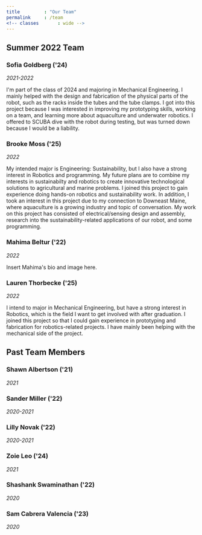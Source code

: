 ```yaml
---
title         : "Our Team"
permalink     : /team
<!-- classes       : wide -->
---
```


## Summer 2022 Team

### Sofia Goldberg ('24)

*2021-2022*

I'm part of the class of 2024 and majoring in Mechanical Engineering. I mainly helped with the design and fabrication of the physical parts of the robot, such as the racks inside the tubes and the tube clamps. I got into this project because I was interested in improving my prototyping skills, working on a team, and learning more about aquaculture and underwater robotics. I offered to SCUBA dive with the robot during testing, but was turned down because I would be a liability.

### Brooke Moss ('25)

*2022*

My intended major is Engineering: Sustainability, but I also have a strong interest in Robotics and programming. My future plans are to combine my interests in sustainabilty and robotics to create innovative technological solutions to agricultural and marine problems. I joined this project to gain experience doing hands-on robotics and sustainability work. In addition, I took an interest in this project due to my connection to Downeast Maine, where aquaculture is a growing industry and topic of conversation. My work on this project has consisted of electrical/sensing design and assembly, research into the sustainability-related applications of our robot, and some programming.

### Mahima Beltur ('22)

*2022*

Insert Mahima's bio and image here.

### Lauren Thorbecke ('25)

*2022*

I intend to major in Mechanical Engineering, but have a strong interest in Robotics, which is the field I want to get involved with after graduation. I joined this project so that I could gain experience in prototyping and fabrication for robotics-related projects. I have mainly been helping with the mechanical side of the project.

## Past Team Members

### Shawn Albertson ('21)

*2021*

### Sander Miller ('22)

*2020-2021*

### Lilly Novak ('22)

*2020-2021*

### Zoie Leo ('24)

*2021*

### Shashank Swaminathan ('22)

*2020*

### Sam Cabrera Valencia ('23)

*2020*
